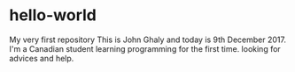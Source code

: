 # hello-world
My very first repository
This is John Ghaly and today is 9th December 2017. I'm a Canadian student learning programming for the first time. looking for advices and help.
